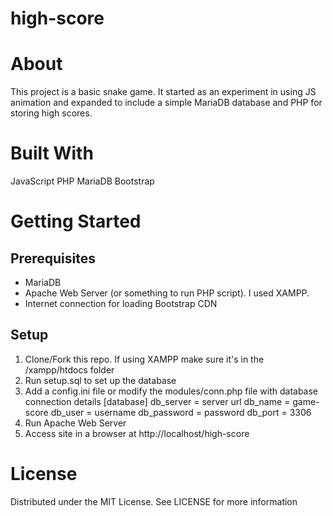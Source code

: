 # high-score
# About

This project is a basic snake game. It started as an experiment in using JS animation and expanded to include a simple MariaDB database and PHP for storing high scores.

# Built With

JavaScript
PHP
MariaDB
Bootstrap

# Getting Started
## Prerequisites

* MariaDB
* Apache Web Server (or something to run PHP script). I used XAMPP.
* Internet connection for loading Bootstrap CDN

## Setup

1. Clone/Fork this repo. If using XAMPP make sure it's in the /xampp/htdocs folder
1. Run setup.sql to set up the database
1. Add a config.ini file or modify the modules/conn.php file with database connection details
    [database]
    db_server   = server url
    db_name     = game-score
    db_user     = username
    db_password = password
    db_port     = 3306
1. Run Apache Web Server
1. Access site in a browser at http://localhost/high-score


# License

Distributed under the MIT License. See LICENSE for more information
